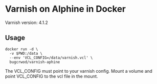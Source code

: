 Varnish on Alphine in Docker
============================

Varnish version: 4.1.2

Usage
-----

```
docker run -d \
  -v $PWD:/data \
  --env 'VCL_CONFIG=/data/varnish.vcl' \
  bugcrwod/varnish-aphine
```

The VCL_CONFIG must point to your varnish config. Mount a volume and point
VCL_CONFIG to the vcl file in the mount.

